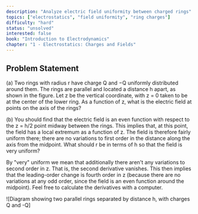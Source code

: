 ```yaml
---
description: "Analyze electric field uniformity between charged rings"
topics: ["electrostatics", "field uniformity", "ring charges"]
difficulty: "hard"
status: "unsolved"
interested: false
book: "Introduction to Electrodynamics"
chapter: "1 - Electrostatics: Charges and Fields"
---
```


## Problem Statement
(a) Two rings with radius r have charge Q and −Q uniformly distributed around them. The rings are parallel and located a distance h apart, as shown in the figure. Let z be the vertical coordinate, with z = 0 taken to be at the center of the lower ring. As a function of z, what is the electric field at points on the axis of the rings?

(b) You should find that the electric field is an even function with respect to the z = h/2 point midway between the rings. This implies that, at this point, the field has a local extremum as a function of z. The field is therefore fairly uniform there; there are no variations to first order in the distance along the axis from the midpoint. What should r be in terms of h so that the field is very uniform?

By "very" uniform we mean that additionally there aren't any variations to second order in z. That is, the second derivative vanishes. This then implies that the leading-order change is fourth order in z (because there are no variations at any odd order, since the field is an even function around the midpoint). Feel free to calculate the derivatives with a computer.

![Diagram showing two parallel rings separated by distance h, with charges Q and -Q]

